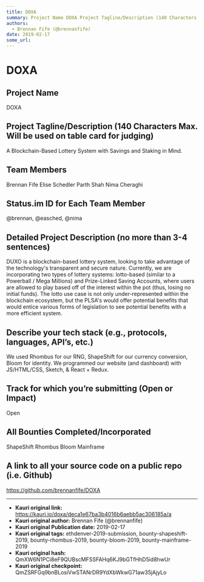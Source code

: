 ```yaml
---
title: DOXA
summary: Project Name DOXA Project Tagline/Description (140 Characters Max. Will be used on table card for judging) A Blockchain-Based Lottery System with Savings and Staking in Mind. Team Members Brennan Fife Elise Schedler Parth Shah Nima Cheraghi Status.im ID for Each Team Member @brennan, @easched, @nima Detailed Project Description (no more than 3-4 sentences) DUXO is a blockchain-based lottery system, looking to take advantage of the technologys transparent and secure nature. Currently, we are inco
authors:
  - Brennan Fife (@brennanfife)
date: 2019-02-17
some_url: 
---
```


# DOXA


## Project Name
DOXA

## Project Tagline/Description (140 Characters Max. Will be used on table card for judging)
A Blockchain-Based Lottery System with Savings and Staking in Mind.

## Team Members
Brennan Fife
Elise Schedler
Parth Shah 
Nima Cheraghi 

## Status.im ID for Each Team Member
@brennan, @easched, @nima

## Detailed Project Description (no more than 3-4 sentences)
DUXO is a blockchain-based lottery system, looking to take advantage of the technology's transparent and secure nature. Currently, we are incorporating two types of lottery systems: lotto-based (similar to a Powerball / Mega Millions) and Prize-Linked Saving Accounts, where users are allowed to play based off of the interest within the pot (thus, losing no initial funds). The lotto use case is not only under-represented within the blockchain ecosystem, but the PLSA's would offer potential benefits that would entice various forms of legislation to see potential benefits with a more efficient system.

## Describe your tech stack (e.g., protocols, languages, API’s, etc.)
We used Rhombus for our RNG, ShapeShift for our currency conversion, Bloom for identity. We programmed our website (and dashboard) with JS/HTML/CSS, Sketch, & React + Redux.

## Track for which you’re submitting (Open or Impact)
Open

## All Bounties Completed/Incorporated
ShapeShift
Rhombus
Bloom
Mainframe

## A link to all your source code on a public repo (i.e. Github)
https://github.com/brennanfife/DOXA







---

- **Kauri original link:** https://kauri.io/doxa/deca1e67ba3b4016b6aebb5ac306185a/a
- **Kauri original author:** Brennan Fife (@brennanfife)
- **Kauri original Publication date:** 2019-02-17
- **Kauri original tags:** ethdenver-2019-submission, bounty-shapeshift-2019, bounty-rhombus-2019, bounty-bloom-2019, bounty-mainframe-2019
- **Kauri original hash:** QmXW6N1PCi8eF9QUBscMFSSFAHq6KJ9bGTfHhD5id8hwUr
- **Kauri original checkpoint:** QmZSRFGq9bnBLosiVwSTANrDR9YdXbWkwG71aw35jAjyLo



